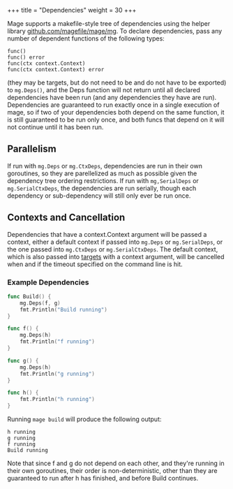 +++
title = "Dependencies"
weight = 30
+++

Mage supports a makefile-style tree of dependencies using the helper library
[github.com/magefile/mage/mg](https://godoc.org/github.com/magefile/mage/mg). To
declare dependencies, pass any number of dependent functions of the following
types:
```
func()
func() error
func(ctx context.Context)
func(ctx context.Context) error
```
(they may be targets, but do not need to be and do not have to be exported) to
`mg.Deps()`, and the Deps function will not return until all declared
dependencies have been run (and any dependencies they have are run).
Dependencies are guaranteed to run exactly once in a single execution of mage,
so if two of your dependencies both depend on the same function, it is still
guaranteed to be run only once, and both funcs that depend on it will not
continue until it has been run. 

## Parallelism

If run with `mg.Deps` or `mg.CtxDeps`, dependencies are run in their own
goroutines, so they are parellelized as much as possible given the dependency
tree ordering restrictions.  If run with `mg,SerialDeps` or `mg.SerialCtxDeps`,
the dependencies are run serially, though each dependency or sub-dependency will
still only ever be run once. 

## Contexts and Cancellation

Dependencies that have a context.Context argument will be passed a context,
either a default context if passed into `mg.Deps` or `mg.SerialDeps`, or the one
passed into `mg.CtxDeps` or `mg.SerialCtxDeps`.  The default context, which is
also passed into [targets](/targets) with a context argument, will be cancelled
when and if the timeout specified on the command line is hit.

### Example Dependencies

```go
func Build() {
    mg.Deps(f, g)
    fmt.Println("Build running")
}

func f() {
    mg.Deps(h)
    fmt.Println("f running")
}

func g() {
    mg.Deps(h)
    fmt.Println("g running")
}

func h() {
    fmt.Println("h running")
}
```

Running `mage build` will produce the following output:

```
h running
g running
f running
Build running
```

Note that since f and g do not depend on each other, and they're running in
their own goroutines, their order is non-deterministic, other than they are
guaranteed to run after h has finished, and before Build continues.
